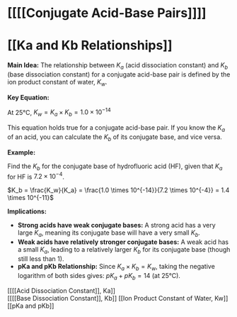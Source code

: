 # [[[[Conjugate Acid-Base Pairs]]]]
# [[Ka and Kb Relationships]]

**Main Idea:**  The relationship between $K_a$ (acid dissociation constant) and $K_b$ (base dissociation constant) for a conjugate acid-base pair is defined by the ion product constant of water, $K_w$.

**Key Equation:**

At 25°C, $K_w = K_a \times K_b = 1.0 \times 10^{-14}$

This equation holds true for a conjugate acid-base pair.  If you know the $K_a$ of an acid, you can calculate the $K_b$ of its conjugate base, and vice versa.

**Example:**

Find the $K_b$ for the conjugate base of hydrofluoric acid (HF), given that $K_a$ for HF is $7.2 \times 10^{-4}$.

$K_b = \frac{K_w}{K_a} = \frac{1.0 \times 10^{-14}}{7.2 \times 10^{-4}} = 1.4 \times 10^{-11}$


**Implications:**

* **Strong acids have weak conjugate bases:**  A strong acid has a very large $K_a$, meaning its conjugate base will have a very small $K_b$.
* **Weak acids have relatively stronger conjugate bases:** A weak acid has a small $K_a$, leading to a relatively larger $K_b$ for its conjugate base (though still less than 1).
* **pKa and pKb Relationship:**  Since $K_a \times K_b = K_w$, taking the negative logarithm of both sides gives:  $pK_a + pK_b = 14$ (at 25°C).


[[[[Acid Dissociation Constant]], Ka]]  
[[[[Base Dissociation Constant]], Kb]]
[[Ion Product Constant of Water, Kw]]
[[pKa and pKb]]

